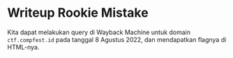# Writeup Rookie Mistake
Kita dapat melakukan query di Wayback Machine untuk domain `ctf.compfest.id` pada tanggal 8 Agustus 2022, dan mendapatkan flagnya di HTML-nya.
